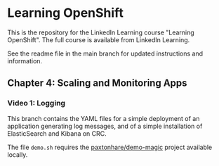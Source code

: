 # Learning OpenShift

This is the repository for the LinkedIn Learning course "Learning OpenShift". The full course is available from LinkedIn Learning.

See the readme file in the main branch for updated instructions and information.

## Chapter 4: Scaling and Monitoring Apps

### Video 1: Logging

This branch contains the YAML files for a simple deployment of an application generating log messages, and of a simple installation of ElasticSearch and Kibana on CRC.

The file `demo.sh` requires the [paxtonhare/demo-magic](https://github.com/paxtonhare/demo-magic) project available locally.
